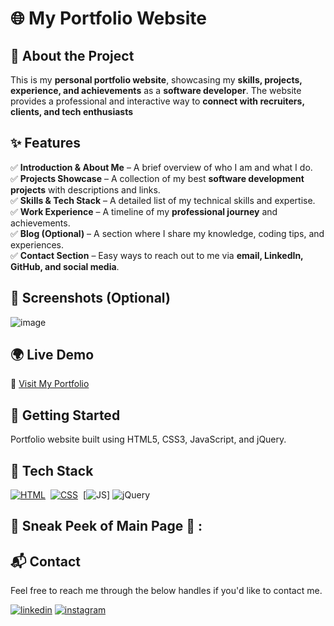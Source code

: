 # 🌐 My Portfolio Website   

## 🚀 About the Project  
This is my **personal portfolio website**, showcasing my **skills, projects, experience, and achievements** as a **software developer**. The website provides a professional and interactive way to **connect with recruiters, clients, and tech enthusiasts** 

## ✨ Features  
✅ **Introduction & About Me** – A brief overview of who I am and what I do.  
✅ **Projects Showcase** – A collection of my best **software development projects** with descriptions and links.  
✅ **Skills & Tech Stack** – A detailed list of my technical skills and expertise.  
✅ **Work Experience** – A timeline of my **professional journey** and achievements.  
✅ **Blog (Optional)** – A section where I share my knowledge, coding tips, and experiences.  
✅ **Contact Section** – Easy ways to reach out to me via **email, LinkedIn, GitHub, and social media**.  


## 📸 Screenshots (Optional)  
![image](https://github.com/user-attachments/assets/477852e9-b466-4c33-915b-0eaf1d677ac8)


## 🌍 Live Demo  
🔗 [Visit My Portfolio](https://hiteshpatodiaportfolio.netlify.app/) 
## 🚀 Getting Started  

Portfolio website built using HTML5, CSS3, JavaScript, and jQuery.

## 📌 Tech Stack
[![HTML](https://img.shields.io/badge/html5%20-%23E34F26.svg?&style=for-the-badge&logo=html5&logoColor=white)](https://github.com/jigar-sable/Portfolio-Website/search?l=html)&nbsp;
[![CSS](https://img.shields.io/badge/css3%20-%231572B6.svg?&style=for-the-badge&logo=css3&logoColor=white)](https://github.com/jigar-sable/Portfolio-Website/search?l=css)&nbsp;
[![JS](https://img.shields.io/badge/javascript%20-%23323330.svg?&style=for-the-badge&logo=javascript&logoColor=%23F7DF1E)]
<img alt="jQuery" src="https://img.shields.io/badge/jquery-%230769AD.svg?style=for-the-badge&logo=jquery&logoColor=white"/>

## 📌 Sneak Peek of Main Page 🙈 :
<!-- ![mockup720](https://user-images.githubusercontent.com/64949957/124947013-1f682080-e02d-11eb-977e-df3bbd4fa838.png)
![ss](https://user-images.githubusercontent.com/64949957/159113640-d92665a8-f614-42b3-8456-66b97fc2e651.png) -->

<h2>📬 Contact</h2>

Feel free to reach me through the below handles if you'd like to contact me.

[![linkedin](https://img.shields.io/badge/LinkedIn-0077B5?style=for-the-badge&logo=linkedin&logoColor=white)](https://www.linkedin.com/in/hitesh-patodia-a1496b14b/)
[![instagram](https://img.shields.io/badge/Instagram-E4405F?style=for-the-badge&logo=instagram&logoColor=white)](https://www.instagram.com/hiteshpatodia?igsh=MWtlaWlyZ2R0dHltaQ==)
